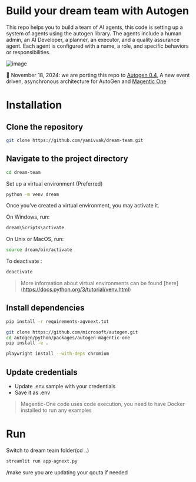 
# Build your dream team with Autogen
   
This repo helps you to build a team of AI agents, this code is setting up a system of agents using the autogen library. The agents include a human admin, an AI Developer, a planner, an executor, and a quality assurance agent.
Each agent is configured with a name, a role, and specific behaviors or responsibilities.   

![image](https://github.com/user-attachments/assets/4585c332-f1a1-4519-a590-6b76a7f8e72e)

:tada: November 18, 2024: we are porting this repo to  [Autogen 0.4](https://microsoft.github.io/autogen/0.4.0.dev6/index.html), A new event driven, asynchronous architecture for AutoGen and [Magentic One](https://github.com/microsoft/autogen/tree/main/python/packages/autogen-magentic-one)
   
# Installation  
   
## Clone the repository     
```bash  
git clone https://github.com/yanivvak/dream-team.git  
```
## Navigate to the project directory  
```bash  
cd dream-team  
```

Set up a virtual environment (Preferred)
```bash
python -m venv dream
```
Once you’ve created a virtual environment, you may activate it.

On Windows, run:
```bash
dream\Scripts\activate
```
On Unix or MacOS, run:
```bash
source dream/bin/activate
```
To deactivate :
```bash
deactivate
```
> More information about virtual environments can be found [here] (https://docs.python.org/3/tutorial/venv.html)

 
## Install dependencies
```bash
pip install -r requirements-agvnext.txt
```
```bash
git clone https://github.com/microsoft/autogen.git 
cd autogen/python/packages/autogen-magentic-one
pip install -e .
```
```bash
playwright install --with-deps chromium
```

## Update credentials

   - Update .env.sample with your credentials
   - Save it as .env
> Magentic-One code uses code execution, you need to have Docker installed to run any examples

# Run
Switch to dream team folder(cd ..)
```bash
streamlit run app-agnext.py
```
/make sure you are updating your qouta if needed


  
